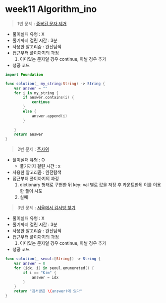 # week11 Algorithm_ino

> 1번 문제 : [중복된 문자 제거](https://school.programmers.co.kr/learn/courses/30/lessons/120888)
> 
- 풀이실패 유형 : X
- 풀기까지 걸린 시간 : 3분
- 사용한 알고리즘 : 완전탐색
- 접근부터 풀이까지의 과정
    1. 이미있는 문자일 경우 continue, 아닐 경우 추가
- 성공 코드

```swift
import Foundation

func solution(_ my_string:String) -> String {
    var answer = ""
    for i in my_string {
        if answer.contains(i) {
            continue
        }
        else {
            answer.append(i)
        }
        
    }
    return answer
}
```

> 2번 문제 : [주사위](https://school.programmers.co.kr/learn/courses/30/lessons/181916)
> 
- 풀이실패 유형 : O
    - 풀기까지 걸린 시간 : x
- 사용한 알고리즘 : 완전탐색
- 접근부터 풀이까지의 과정
    1. dictionary 형태로 구현한 뒤 key: val 별로 값을 저장 후 카운트한뒤 이를 이용한 풀이 시도
    2. 실패

> 3번 문제 : [서울에서 김서방 찾기](https://school.programmers.co.kr/learn/courses/30/lessons/12919)
> 
- 풀이실패 유형 : X
- 풀기까지 걸린 시간 : 3분
- 사용한 알고리즘 : 완전탐색
- 접근부터 풀이까지의 과정
    1. 이미있는 문자일 경우 continue, 아닐 경우 추가
- 성공 코드

```swift
func solution(_ seoul:[String]) -> String {
    var answer = 0
    for (idx, i) in seoul.enumerated() {
        if i == "Kim" {
            answer = idx
        }
    }
    return "김서방은 \(answer)에 있다"
}
```